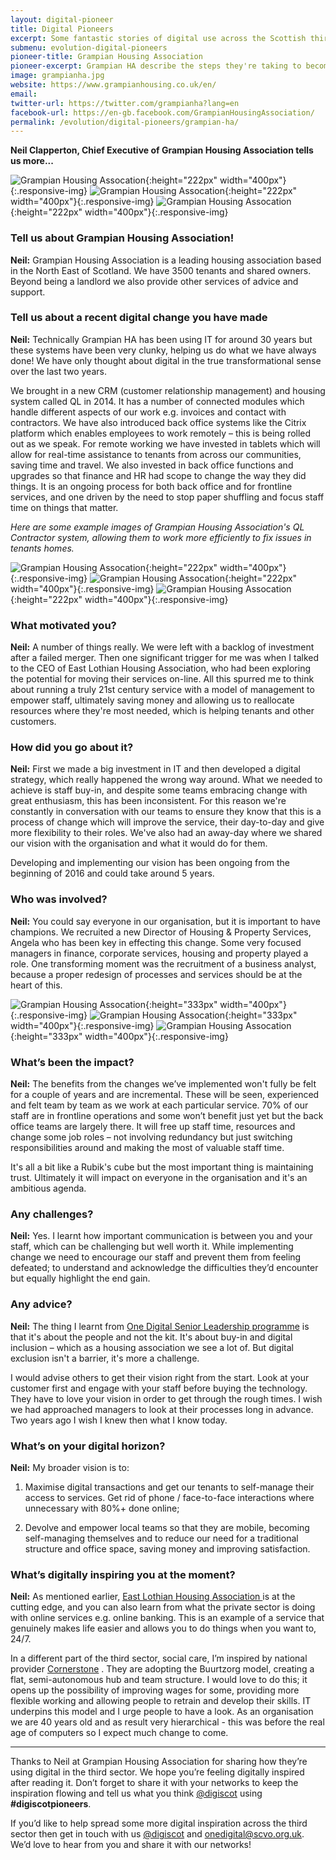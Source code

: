 ```yaml
---
layout: digital-pioneer
title: Digital Pioneers
excerpt: Some fantastic stories of digital use across the Scottish third sector. Read on to be inspired.
submenu: evolution-digital-pioneers
pioneer-title: Grampian Housing Association
pioneer-excerpt: Grampian HA describe the steps they're taking to become a digital organisation.
image: grampianha.jpg
website: https://www.grampianhousing.co.uk/en/
email:
twitter-url: https://twitter.com/grampianha?lang=en
facebook-url: https://en-gb.facebook.com/GrampianHousingAssociation/
permalink: /evolution/digital-pioneers/grampian-ha/
---
```

**Neil Clapperton, Chief Executive of Grampian Housing Association tells us more...**

![Grampian Housing Assocation](digiscot.github.io/images/digital-pioneers/GHANeilClapperton.jpg){:height="222px" width="400px"}{:.responsive-img} ![Grampian Housing Assocation](digiscot.github.io/images/digital-pioneers/GHAoffice.png){:height="222px" width="400px"}{:.responsive-img} ![Grampian Housing Assocation](digiscot.github.io/images/digital-pioneers/GHAstaff.jpg){:height="222px" width="400px"}{:.responsive-img}

### Tell us about Grampian Housing Association!

**Neil:** Grampian Housing Association is a leading housing association based in the North East of Scotland. We have 3500 tenants and shared owners. Beyond being a landlord we also provide other services of advice and support.

### Tell us about a recent digital change you have made

**Neil:** Technically Grampian HA has been using IT for around 30 years but these systems have been very clunky, helping us do what we have always done! We have only thought about digital in the true transformational sense over the last two years. 

We  brought in a new CRM (customer relationship management) and housing system called QL in 2014. It has a number of connected modules which  handle different aspects of our work e.g. invoices and contact with contractors. We have also introduced back office systems like the Citrix platform which enables employees to work remotely – this is being rolled out as we speak. For remote working we have invested in tablets which will allow for real-time assistance to tenants from across our communities, saving time and travel.  We also invested in back office functions and upgrades so that finance and HR had scope to change the way they did things.  It is an ongoing process for both back office and for frontline services, and one driven by the need to stop paper shuffling and focus staff time on things that matter.

*Here are some example images of Grampian Housing Association's QL Contractor system, allowing them to work more efficiently to fix issues in tenants homes.*

![Grampian Housing Assocation](digiscot.github.io/images/digital-pioneers/GHAM3image1.png){:height="222px" width="400px"}{:.responsive-img} ![Grampian Housing Assocation](digiscot.github.io/images/digital-pioneers/GHAM3image2.png){:height="222px" width="400px"}{:.responsive-img} ![Grampian Housing Assocation](digiscot.github.io/images/digital-pioneers/GHAM3image3.png){:height="222px" width="400px"}{:.responsive-img} 

### What motivated you?

**Neil:** A number of things really. We were left with a backlog of investment after a failed merger. Then one significant trigger for me was when I talked to the CEO of East Lothian Housing Association, who had been exploring the potential for moving their services on-line. All this spurred me to think about running a truly 21st century service with a model of management to empower staff, ultimately saving money and allowing us to reallocate resources where they're most needed, which is helping tenants and other customers.

### How did you go about it?

**Neil:** First we made a big investment in IT and then developed a digital strategy, which really happened the wrong way around. What we needed to achieve is staff buy-in, and despite some teams embracing change with great enthusiasm, this has been inconsistent. For this reason we're constantly in conversation with our teams to ensure they know that this is a process of change which will improve the service, their day-to-day and give more flexibility to their roles. We've also had an away-day where we shared our vision with the organisation and what it would do for them.

Developing and implementing our vision has been ongoing from the beginning of 2016 and could take around 5 years.

### Who was involved?

**Neil:** You could say everyone in our organisation, but it is important to have champions.  We recruited a new Director of Housing & Property Services, Angela who has been key in effecting this change. Some very focused  managers in finance, corporate services, housing and property  played a role.  One transforming moment was the recruitment of a business analyst, because a proper redesign of processes and services should be at the heart of this.

![Grampian Housing Assocation](digiscot.github.io/images/digital-pioneers/GHAdoorstep2.jpg){:height="333px" width="400px"}{:.responsive-img} ![Grampian Housing Assocation](digiscot.github.io/images/digital-pioneers/GHAgettinginvolved.jpg){:height="333px" width="400px"}{:.responsive-img} ![Grampian Housing Assocation](digiscot.github.io/images/digital-pioneers/GHAmobileworking.JPG){:height="333px" width="400px"}{:.responsive-img} 

### What’s been the impact?

**Neil:** The benefits from the changes we’ve implemented won't fully be felt for a couple of years and are incremental. These will be seen, experienced and felt team by team as we work at each particular service. 70% of our staff are in frontline operations and some won’t benefit just yet but the back office teams are largely there. It will free up staff time, resources and change some job roles – not involving redundancy but just switching responsibilities around and making the most of valuable staff time. 

It's all a bit like a Rubik's cube but the most important thing is maintaining trust. Ultimately it will impact on everyone in the organisation and it's an ambitious agenda.

### Any challenges?

**Neil:** Yes. I learnt how important communication is between you and your staff, which can be challenging but well worth it. While implementing change we need to encourage our staff and prevent them from feeling defeated; to understand and acknowledge the difficulties they’d encounter but equally highlight the end gain.

### Any advice?

**Neil:** The thing I learnt from <a target='_blank' href="http://digital.scvo.org.uk/evolution/senior-leader-programme/">One Digital Senior Leadership programme</a> is that it's about the people and not the kit. It's about buy-in and digital inclusion – which as a housing association we see a lot of.  But digital exclusion isn't a barrier, it's more a challenge.

I would advise others to get their vision right from the start. Look at your customer first and engage with your staff before buying the technology. They have to love your vision in order to get through the rough times. I wish we had approached managers to look at their processes long in advance. Two years ago I wish I  knew then what I know today.


### What’s on your digital horizon?

**Neil:** My broader vision is to:

1. Maximise digital transactions and get our tenants to self-manage their access to services. Get rid of phone / face-to-face interactions where unnecessary with 80%+ done online; 

2. Devolve and empower local teams so that they are mobile, becoming self-managing themselves and to reduce our need for a traditional structure and office space, saving money and improving satisfaction. 


### What’s digitally inspiring you at the moment?

**Neil:** As mentioned earlier, <a target='_blank' href="https://www.elha.com/">East Lothian Housing Association </a> is at the cutting edge, and you can also learn from what the private sector is doing with online services e.g. online banking. This is an example of a service that genuinely makes life easier and allows you to do things when you want to, 24/7. 

In a different part of the third sector, social care, I’m inspired by national provider <a target='_blank' href="https://www.cornerstone.org.uk/">Cornerstone</a> . They are adopting the Buurtzorg model, creating a flat, semi-autonomous hub and team structure. I would love to do this; it opens up the possibility of improving wages for some, providing more flexible working and allowing people to retrain and develop their skills. IT underpins this model and I urge people to have a look. As an organisation we are 40 years old and as result very hierarchical - this was before the real age of computers so I expect much change to come. 

-----

Thanks to Neil at Grampian Housing Association for sharing how they’re using digital in the third sector. We hope you’re feeling digitally inspired after reading it. Don’t forget to share it with your networks to keep the inspiration flowing and tell us what you think <a href="https://twitter.com/digiscot?ref_src=twsrc%5Egoogle%7Ctwcamp%5Eserp%7Ctwgr%5Eauthor" target="_blank">@digiscot</a> using **#digiscotpioneers**.

If you’d like to help spread some more digital inspiration across the third sector then get in touch with us <a href="https://twitter.com/digiscot?ref_src=twsrc%5Egoogle%7Ctwcamp%5Eserp%7Ctwgr%5Eauthor" target="_blank">@digiscot</a> and <a href="mailto:onedigital@scvo.org.uk">onedigital@scvo.org.uk</a>.  We’d love to hear from you and share it with our networks!


